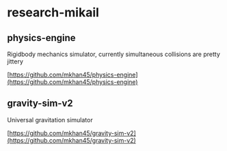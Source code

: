 # research-mikail

## physics-engine
Rigidbody mechanics simulator, currently simultaneous collisions are pretty jittery

[https://github.com/mkhan45/physics-engine](https://github.com/mkhan45/physics-engine)

## gravity-sim-v2
Universal gravitation simulator

[https://github.com/mkhan45/gravity-sim-v2](https://github.com/mkhan45/gravity-sim-v2)
